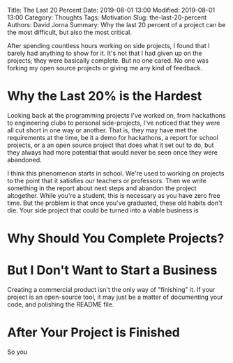 Title: The Last 20 Percent
Date: 2019-08-01 13:00 
Modified: 2019-08-01 13:00 
Category: Thoughts
Tags: Motivation
Slug: the-last-20-percent
Authors: David Jorna
Summary: Why the last 20 percent of a project can be the most difficult, but also the most critical.

After spending countless hours working on side projects, I found that I barely had anything to show for it. It's not that I had given up on the projects; they were basically complete. But no one cared. No one was forking my open source projects or giving me any kind of feedback. 


# Why the Last 20% is the Hardest

Looking back at the programming projects I've worked on, from hackathons to engineering clubs to personal side-projects, I've noticed that they were all cut short in one way or another. That is, they may have met the requirements at the time, be it a demo for hackathons, a report for school projects, or a an open source project that does what it set out to do, but they always had more potential that would never be seen once they were abandoned.

I think this phenomenon starts in school. We're used to working on projects to the point that it satisfies our teachers or professors. Then we write something in the report about next steps and abandon the project altogether. While you're a student, this is necessary as you have zero free time. But the problem is that once you've graduated, these old habits don't die. Your side project that could be turned into a viable business is 

# Why Should You Complete Projects?

# But I Don't Want to Start a Business

Creating a commercial product isn't the only way of "finishing" it. If your project is an open-source tool, it may just be a matter of documenting your code, and polishing the README file. 



# After Your Project is Finished

So you 